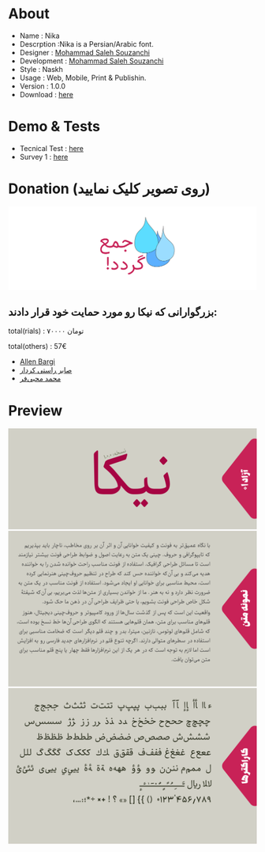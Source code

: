 # About

- Name : Nika 
- Descrption :Nika is a Persian/Arabic font.
- Designer : [Mohammad Saleh Souzanchi](http://github.com/zoghal)
- Development : [Mohammad Saleh Souzanchi](http://github.com/zoghal)
- Style : Naskh
- Usage : Web, Mobile, Print & Publishin.
- Version : 1.0.0
- Download : [here](https://github.com/font-store/font-nika/releases/latest)



#  Demo & Tests

- Tecnical Test : [here](http://font-store.github.io/font-nika/online/)
- Survey 1 : [here](http://font-store.github.io/font-nika/tests/)



# Donation (روی تصویر کلیک نمایید)

[![Intro](docs/4.png)](https://www.payping.ir/d/VWZB)


## بزرگوارانی که نیکا رو مورد حمایت خود  قرار دادند:





total(rials) : ۷۰۰۰۰ تومان

total(others) : 57€
    
- [Allen Bargi](https://github.com/aziz)
- [صابر راستی کردار](https://github.com/rastikerdar)
- [محمد محبی‌فر](https://github.com/mohebifar)



# Preview
![Intro](docs/1.png)
![Intro](docs/2.png)
![Intro](docs/3.png)


